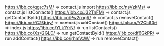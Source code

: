 https://ibb.co/qgsc7sM/ => contact.js import
https://ibb.co/nsVzkMs/ => contact.js listContacts()
https://ibb.co/J32TnFM/ => contact.js getContactById()
https://ibb.co/Pw2nhgR/ => contact.js removeContact()
https://ibb.co/fG35bby/ => contact.js addContact()
https://ibb.co/Y7Ck63r/ => index.js
https://ibb.co/YLk1YrN/ => run listContacts()
https://ibb.co/Xz42GLD/ => run getContactById()
https://ibb.co/df6GkPR/ => run addContact()
https://ibb.co/jrhmVcW/ => run removeContact()

